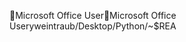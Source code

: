 Microsoft Office User                                 M i c r o s o f t   O f f i c e   U s e r   y w e i n t r a u b / D e s k t o p / P y t h o n / ~ $ R E A 